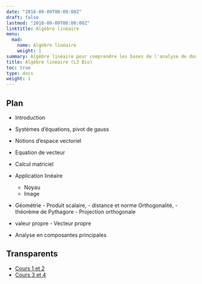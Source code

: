 ```yaml
---
date: "2018-09-09T00:00:00Z"
draft: false
lastmod: "2018-09-09T00:00:00Z"
linktitle: Algèbre linéaire
menu:
  mad:
    name: Algèbre linéaire 
    weight: 1
summary: Algèbre linéaire pour comprendre les bases de l'analyse de données
title: Algèbre linéaire (L3 Bio)
toc: true
type: docs
weight: 1
---
```



## Plan

  - Introduction 
  - Systèmes d’équations, pivot de gauss 
  - Notions d’espace vectoriel 
  - Equation de vecteur 
  - Calcul matriciel
  - Application linéaire 
    - Noyau
    - Image
  - Géométrie
		- Produit scalaire, 
		- distance et norme Orthogonalité, 
		- théorème de Pythagore 
		- Projection orthogonale

  - valeur propre - Vecteur propre
  - Analyse en composantes principales 


## Transparents

  - [Cours 1 et 2](media/partie1.pdf) 
  - [Cours 3 et 4](media/partie2.pdf)  

